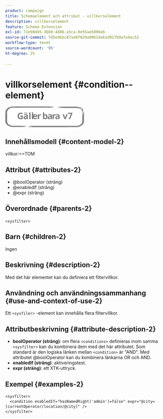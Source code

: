 ```yaml
---
product: campaign
title: Schemaelement och attribut - villkorselement
description: villkorselement
feature: Schema Extension
exl-id: 71e98d45-3660-4d86-a5ca-8e55ae5896eb
source-git-commit: fd5e4bbc87a48f029a09b14ab1d927b9afe4ac52
workflow-type: tm+mt
source-wordcount: '95'
ht-degree: 2%

---
```


# villkorselement {#condition--element}

![](../../../assets/v7-only.svg)

## Innehållsmodell {#content-model-2}

villkor:==TOM

## Attribut {#attributes-2}

* @boolOperator (sträng)
* @enabledIf (sträng)
* @expr (sträng)

## Överordnade {#parents-2}

`<sysfilter>`

## Barn {#children-2}

Ingen

## Beskrivning {#description-2}

Med det här elementet kan du definiera ett filtervillkor.

## Användning och användningssammanhang {#use-and-context-of-use-2}

Ett `<sysfiler>`  -element kan innehålla flera filtervillkor.

## Attributbeskrivning {#attribute-description-2}

* **boolOperator (sträng)**: om flera `<conditions>` definieras inom samma  `<sysfilter>` kan du kombinera dem med det här attributet. Som standard är den logiska länken mellan `<condition>` är &quot;AND&quot;. Med attributet @boolOperator kan du kombinera länkarna OR och AND.
* **enabledIf (sträng)**: aktiveringstest.
* **expr (sträng)**: ett XTK-uttryck.

## Exempel {#examples-2}

```
<sysfilter>
  <condition enabledIf="hasNamedRight('admin')=false" expr="@city=[currentOperator/location/@city]" />
</sysfilter>
```
